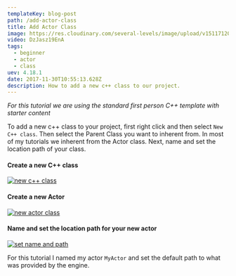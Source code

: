```yaml
---
templateKey: blog-post
path: /add-actor-class
title: Add Actor Class
image: https://res.cloudinary.com/several-levels/image/upload/v1511712005/new-cpp-class_ucxd6a.jpg
video: DzJasz19EnA
tags:
  - beginner
  - actor
  - class
uev: 4.18.1
date: 2017-11-30T10:55:13.628Z 
description: How to add a new c++ class to our project.
---
```

*For this tutorial we are using the standard first person C++ template with starter content*

To add a new c++ class to your project, first right click and then select `New C++ class`. Then select the Parent Class you want to inherent from. In most of my tutorials we inherent from the Actor class. Next, name and set the location path of your class.

#### Create a new C++ class
[![new c++ class](https://res.cloudinary.com/several-levels/image/upload/v1511712005/new-cpp-class_ucxd6a.jpg "new c++ class")](https://res.cloudinary.com/several-levels/image/upload/v1511712005/new-cpp-class_ucxd6a.jpg)

#### Create a new Actor
[![new actor class](https://res.cloudinary.com/several-levels/image/upload/v1511712005/new-actor_wsbhy4.jpg "new actor class")](https://res.cloudinary.com/several-levels/image/upload/v1511712005/new-actor_wsbhy4.jpg)

#### Name and set the location path for your new actor
[![set name and path](https://res.cloudinary.com/several-levels/image/upload/v1511712005/name-and-location-for-actor_cqfoe7.jpg "set name and path")](https://res.cloudinary.com/several-levels/image/upload/v1511712005/name-and-location-for-actor_cqfoe7.jpg)

For this tutorial I named my actor `MyActor` and set the default path to what was provided by the engine.
